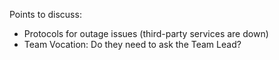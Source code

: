 Points to discuss:
- Protocols for outage issues (third-party services are down)
- Team Vocation: Do they need to ask the Team Lead?

